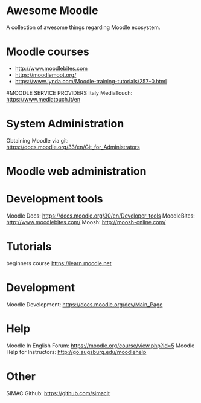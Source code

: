  # Awesome Moodle
 A collection of awesome things regarding Moodle ecosystem.

 # Moodle courses
 * http://www.moodlebites.com
 * https://moodlemoot.org/
 * https://www.lynda.com/Moodle-training-tutorials/257-0.html
 
  #MOODLE SERVICE PROVIDERS
  Italy
MediaTouch: https://www.mediatouch.it/en
 
# System Administration
Obtaining Moodle via git: https://docs.moodle.org/33/en/Git_for_Administrators

# Moodle web administration

# Development tools
Moodle Docs: https://docs.moodle.org/30/en/Developer_tools
MoodleBites: http://www.moodlebites.com/
Moosh: http://moosh-online.com/

# Tutorials
beginners course https://learn.moodle.net

# Development
Moodle Development: https://docs.moodle.org/dev/Main_Page

# Help
Moodle In English Forum: https://moodle.org/course/view.php?id=5
Moodle Help for Instructors: http://go.augsburg.edu/moodlehelp

# Other
SIMAC Github: https://github.com/simacit
